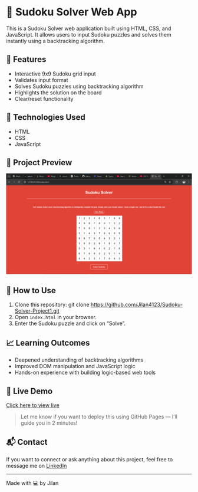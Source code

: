 # 🧩 Sudoku Solver Web App

This is a Sudoku Solver web application built using HTML, CSS, and JavaScript. It allows users to input Sudoku puzzles and solves them instantly using a backtracking algorithm.

## 🔧 Features

- Interactive 9x9 Sudoku grid input
- Validates input format
- Solves Sudoku puzzles using backtracking algorithm
- Highlights the solution on the board
- Clear/reset functionality

## 🚀 Technologies Used

- HTML
- CSS
- JavaScript

## 📸 Project Preview

![Screenshot](./sudoku-solver.png)



## 📂 How to Use

1. Clone this repository:
git clone https://github.com/Jilan4123/Sudoku-Solver-Project1.git
2. Open `index.html` in your browser.
3. Enter the Sudoku puzzle and click on “Solve”.

## 📈 Learning Outcomes

- Deepened understanding of backtracking algorithms
- Improved DOM manipulation and JavaScript logic
- Hands-on experience with building logic-based web tools

## 🔗 Live Demo

[Click here to view live](https://jilan4123.github.io/Sudoku-Solver-Project1)


> Let me know if you want to deploy this using GitHub Pages — I’ll guide you in 2 minutes!

## 📬 Contact

If you want to connect or ask anything about this project, feel free to message me on [LinkedIn](https://www.linkedin.com/in/jilan4123)

---

Made with 💻 by Jilan

